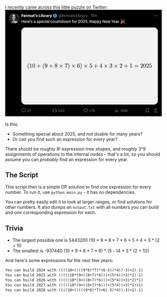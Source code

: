 I recently came across this little puzzle on Twitter:
![alt text](image.png)

Is this:
- Something special about 2025, and not doable for many years?
- Or can you find such an expression for every year?

There should be roughly 9! expression-tree shapes, and roughly 3^9 assignments of operations to the internal nodes - that's a lot, so you should assume you can _probably_ find an expression for every year.

## The Script

This script then is a simple DP solution to find one expression for every number. 
To run it, use `python main.py` - it has no dependencies.

You can pretty easily edit it to look at larger ranges, or find solutions for other numbers. It also dumps an `output.txt` with all numbers you can build and one corresponding expression for each.

## Trivia

- The largest possible one is 5443200 (10 * 9 * 8 * 7 * 6 * 5 * 4 * 3 * (2 + 1))
- The smallest is -937440 (10 * 9 * 8 * 7 * 6) * (5 - (4 * 3 * (2 + 1)))

And here's some expressions for the next few years:
```
You can build 2024 with ((((10+((((9*8)*7)*(6-5))*4))-3)+2)-1)
You can build 2025 with (((((10*(9+((8+7)*6)))+(5*4))+3)*2)-1)
You can build 2026 with (((((10*(9+((8+7)*6)))+(5*4))+3)*2)*1)
You can build 2027 with (((((10*(9+((8+7)*6)))+(5*4))+3)*2)+1)
You can build 2028 with ((((10+(((((9*8)*7)+6)-5)*4))-3)+2)-1)
```